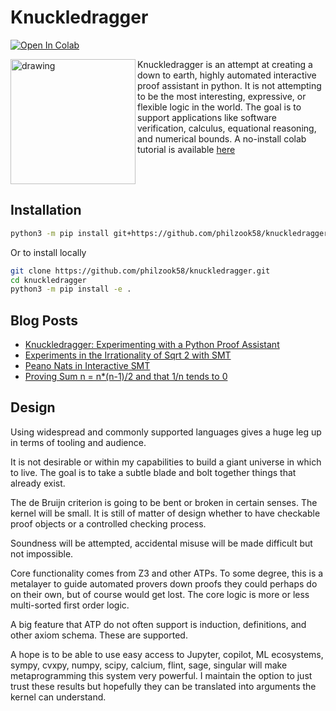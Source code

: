# Knuckledragger

[![Open In Colab](https://colab.research.google.com/assets/colab-badge.svg)](http://colab.research.google.com/github/philzook58/knuckledragger/blob/main/tutorial.ipynb)

<img src="https://raw.githubusercontent.com/philzook58/knuckledragger/main/logo.webp" alt="drawing" width="200" align="left"/>

Knuckledragger is an attempt at creating a down to earth, highly automated interactive proof assistant in python. It is not attempting to be the most interesting, expressive, or flexible logic in the world. The goal is to support applications like software verification, calculus, equational reasoning, and numerical bounds. A no-install colab tutorial is available [here](http://colab.research.google.com/github/philzook58/knuckledragger/blob/main/tutorial.ipynb)

<br clear="left"/>

## Installation

```bash
python3 -m pip install git+https://github.com/philzook58/knuckledragger.git
```

Or to install locally

```bash
git clone https://github.com/philzook58/knuckledragger.git
cd knuckledragger
python3 -m pip install -e .
```

## Blog Posts

- [Knuckledragger: Experimenting with a Python Proof Assistant](https://www.philipzucker.com/python-itp/)
- [Experiments in the Irrationality of Sqrt 2 with SMT](https://www.philipzucker.com/sqrt2/)
- [Peano Nats in Interactive SMT](https://www.philipzucker.com/sqrt2_2/)
- [Proving Sum n = n*(n-1)/2 and that 1/n tends to 0](https://www.philipzucker.com/analysis_knuckle/)

## Design

Using widespread and commonly supported languages gives a huge leg up in terms of tooling and audience.

It is not desirable or within my capabilities to build a giant universe in which to live. The goal is to take a subtle blade and bolt together things that already exist.

The de Bruijn criterion is going to be bent or broken in certain senses. The kernel will be small. It is still of matter of design whether to have checkable proof objects or a controlled checking process.

Soundness will be attempted, accidental misuse will be made difficult but not impossible.

Core functionality comes from Z3 and other ATPs. To some degree, this is a metalayer to guide automated provers down proofs they could perhaps do on their own, but of course would get lost. The core logic is more or less multi-sorted first order logic.

A big feature that ATP do not often support is induction, definitions, and other axiom schema. These are supported.

A hope is to be able to use easy access to Jupyter, copilot, ML ecosystems, sympy, cvxpy, numpy, scipy, calcium, flint, sage, singular will make metaprogramming this system very powerful. I maintain the option to just trust these results but hopefully they can be translated into arguments the kernel can understand.
